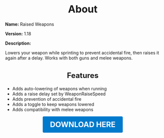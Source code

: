 <h1 style="text-align:center; font-size:2rem; font-weight:bold;">About</h1>

**Name:**
Raised Weapons

**Version:**
1.18

**Description:**

Lowers your weapon while sprinting to prevent accidental fire, then raises it again after a delay. Works with both guns and melee weapons.

<h2 style="text-align:center; font-size:1.5rem; font-weight:bold;">Features</h2>

- Adds auto-lowering of weapons when running
- Adds a raise delay set by WeaponRaiseSpeed
- Adds prevention of accidental fire
- Adds a toggle to keep weapons lowered
- Adds compatibility with melee weapons





<p align="center"><a href="https://github.com/LiliaFramework/Modules/raw/refs/heads/gh-pages/raisedweapons.zip" style="display:inline-block;padding:12px 24px;font-size:1.5rem;font-weight:bold;text-decoration:none;color:#fff;background-color:var(--md-primary-fg-color,#007acc);border-radius:4px;">DOWNLOAD HERE</a></p>